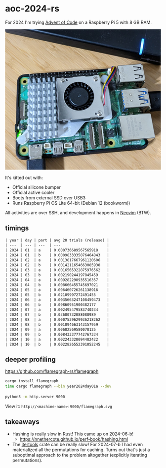 # aoc-2024-rs

For 2024 I'm trying [Advent of Code](https://adventofcode.com/) on a Raspberry Pi 5 with 8 GB RAM.

![Raspberry Pi 5 with 8 GB RAM](docs/machine.jpg)

It's kitted out with:

* Official silicone bumper
* Official active cooler
* Boots from external SSD over USB3
* Runs Raspberry Pi OS Lite 64-bit (Debian 12 (bookworm))

All activities are over SSH, and development happens in [Neovim](https://neovim.io/) (BTW).

## timings

```
| year | day | part | avg 20 trials (release) |
| ---  | --- | ---  | ---                     |
| 2024 | 01  | a    | 0.000736689567565918    |
| 2024 | 01  | b    | 0.0009833335876464843   |
| 2024 | 02  | a    | 0.0013817667961120606   |
| 2024 | 02  | b    | 0.0014211654663085938   |
| 2024 | 03  | a    | 0.0016565322875976562   |
| 2024 | 03  | b    | 0.002190244197845459    |
| 2024 | 04  | a    | 0.009282290935516357    |
| 2024 | 04  | b    | 0.008666455745697021    |
| 2024 | 05  | a    | 0.006460726261138916    |
| 2024 | 05  | b    | 0.02109997272491455     |
| 2024 | 06  | a    | 0.0035663247108459473   |
| 2024 | 06  | b    | 0.09860951900482177     |
| 2024 | 07  | a    | 0.002495479583740234    |
| 2024 | 07  | b    | 0.03600732088088989     |
| 2024 | 08  | a    | 0.0007539629936218262   |
| 2024 | 08  | b    | 0.001094663143157959    |
| 2024 | 09  | a    | 0.00602569580078125     |
| 2024 | 09  | b    | 0.008433377742767334    |
| 2024 | 10  | a    | 0.002243328094482422    |
| 2024 | 10  | b    | 0.0022826552391052245   |
```

## deeper profiling

https://github.com/flamegraph-rs/flamegraph

```bash
cargo install flamegraph
time cargo flamegraph --bin year2024day01a --dev

python3 -m http.server 9000
```

View it: `http://<machine-name>:9000/flamegraph.svg`

## takeaways

* Hashing is really slow in Rust! This came up on 2024-06-b!
    * https://nnethercote.github.io/perf-book/hashing.html
* The [itertools](https://docs.rs/itertools/latest/itertools/) crate can be
  really slow! For 2024-07-b I had even materialized all the permutations for
  caching. Turns out that's just a suboptimal approach to the problem
  altogether (explicitly iterating permutations).


